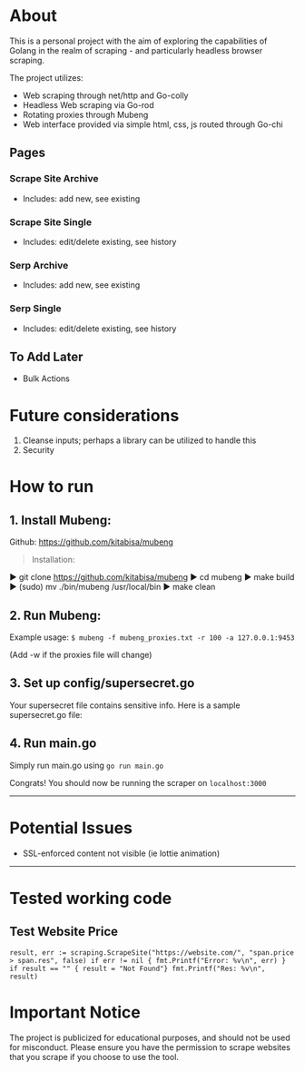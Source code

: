 # About

This is a personal project with the aim of exploring the capabilities of Golang in the realm of scraping - and particularly headless browser scraping.

The project utilizes:
- Web scraping through net/http and Go-colly
- Headless Web scraping via Go-rod
- Rotating proxies through Mubeng
- Web interface provided via simple html, css, js routed through Go-chi

## Pages

### Scrape Site Archive
- Includes: add new, see existing

### Scrape Site Single
- Includes: edit/delete existing, see history

### Serp Archive
- Includes: add new, see existing

### Serp Single
- Includes: edit/delete existing, see history

## To Add Later
- Bulk Actions

# Future considerations
1. Cleanse inputs; perhaps a library can be utilized to handle this
2. Security 

# How to run
## 1. Install Mubeng:

Github: https://github.com/kitabisa/mubeng

> Installation:

▶ git clone https://github.com/kitabisa/mubeng
▶ cd mubeng
▶ make build
▶ (sudo) mv ./bin/mubeng /usr/local/bin
▶ make clean

## 2. Run Mubeng:

Example usage:
` $ mubeng -f mubeng_proxies.txt -r 100 -a 127.0.0.1:9453 `

(Add -w if the proxies file will change)

## 3. Set up config/supersecret.go

Your supersecret file contains sensitive info. Here is a sample supersecret.go file:

## 4. Run main.go

Simply run main.go using `go run main.go`

Congrats! You should now be running the scraper on `localhost:3000`


---

# Potential Issues
- SSL-enforced content not visible (ie lottie animation)

---

# Tested working code

## Test Website Price

`
result, err := scraping.ScrapeSite("https://website.com/", "span.price > span.res", false)
if err != nil { fmt.Printf("Error: %v\n", err) }
if result == "" { result = "Not Found"}
fmt.Printf("Res: %v\n", result)
`

# Important Notice

 The project is publicized for educational purposes, and should not be used for misconduct. Please ensure you have the permission to scrape websites that you scrape if you choose to use the tool.
